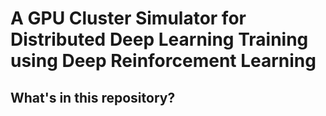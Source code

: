 A GPU Cluster Simulator for Distributed Deep Learning Training using Deep Reinforcement Learning
====



What's in this repository?
-----------

